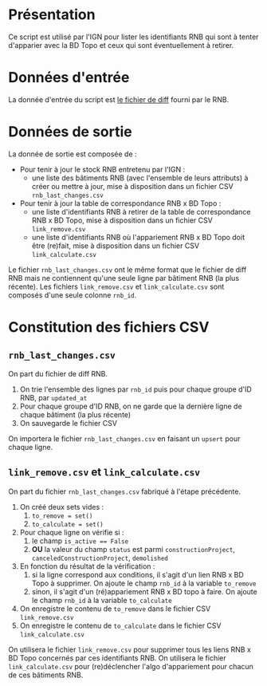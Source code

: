 # Présentation

Ce script est utilisé par l'IGN pour lister les identifiants RNB qui sont à tenter d'apparier avec la BD Topo et ceux qui sont éventuellement à retirer.

# Données d'entrée

La donnée d'entrée du script est [le fichier de diff](https://rnb-fr.gitbook.io/documentation/api-et-outils/api-batiments/differentiel-entre-deux-dates) fourni par le RNB.

# Données de sortie

La donnée de sortie est composée de : 

- Pour tenir à jour le stock RNB entretenu par l'IGN :
  - une liste des bâtiments RNB (avec l'ensemble de leurs attributs) à créer ou mettre à jour, mise à disposition dans un fichier CSV `rnb_last_changes.csv`
- Pour tenir à jour la table de correspondance RNB x BD Topo :
  - une liste d'identifiants RNB à retirer de la table de correspondance RNB x BD Topo, mise à disposition dans un fichier CSV `link_remove.csv`
  - une liste d'identifiants RNB où l'appariement RNB x BD Topo doit être (re)fait, mise à disposition dans un fichier CSV `link_calculate.csv`

Le fichier `rnb_last_changes.csv` ont le même format que le fichier de diff RNB mais ne contiennent qu'une seule ligne par bâtiment RNB (la plus récente).
Les fichiers `link_remove.csv` et `link_calculate.csv` sont composés d'une seule colonne `rnb_id`.

# Constitution des fichiers CSV

## `rnb_last_changes.csv`

On part du fichier de diff RNB.

1. On trie l'ensemble des lignes par `rnb_id` puis pour chaque groupe d'ID RNB, par `updated_at`
2. Pour chaque groupe d'ID RNB, on ne garde que la dernière ligne de chaque bâtiment (la plus récente)
3. On sauvegarde le fichier CSV

On importera le fichier `rnb_last_changes.csv` en faisant un `upsert` pour chaque ligne.

## `link_remove.csv` et `link_calculate.csv`

On part du fichier `rnb_last_changes.csv` fabriqué à l'étape précédente.

1. On créé deux sets vides :
    1. `to_remove = set()`
    2. `to_calculate = set()`
3. Pour chaque ligne on vérifie si :
    1. le champ `is_active == False`
    2. **OU** la valeur du champ `status` est parmi `constructionProject`, `canceledConstructionProject`, `demolished`
4. En fonction du résultat de la vérification :
    1. si la ligne correspond aux conditions, il s'agit d'un lien RNB x BD Topo à supprimer. On ajoute le champ `rnb_id` à la variable `to_remove`
    2. sinon, il s'agit d'un (ré)appariement RNB x BD topo à faire. On ajoute le champ `rnb_id` à la variable `to_calculate`
6. On enregistre le contenu de `to_remove` dans le fichier CSV `link_remove.csv`
7. On enregistre le contenu de `to_calculate` dans le fichier CSV `link_calculate.csv`

On utilisera le fichier `link_remove.csv` pour supprimer tous les liens RNB x BD Topo concernés par ces identifiants RNB.
On utilisera le fichier `link_calculate.csv` pour (re)déclencher l'algo d'appariement pour chacun de ces bâtiments RNB.





